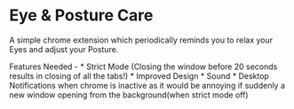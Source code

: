 # Eye & Posture Care
A simple chrome extension which periodically reminds you to relax your Eyes and adjust your Posture. 

Features Needed -
    *  Strict Mode (Closing the window before 20 seconds results in closing of all the tabs!)
    *  Improved Design
    *  Sound 
    *  Desktop Notifications when chrome is inactive as it would be annoying if suddenly a new window opening from the background(when strict mode off)
